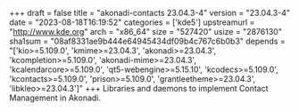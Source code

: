 +++
draft = false
title = "akonadi-contacts 23.04.3-4"
version = "23.04.3-4"
date = "2023-08-18T16:19:52"
categories = ['kde5']
upstreamurl = "http://www.kde.org"
arch = "x86_64"
size = "527420"
usize = "2876130"
sha1sum = "08af8331ae9b444e64945434df09b4c767c6b0b3"
depends = "['kio>=5.109.0', 'kmime>=23.04.3', 'akonadi>=23.04.3', 'kcompletion>=5.109.0', 'akonadi-mime>=23.04.3', 'kcalendarcore>=5.109.0', 'qt5-webengine>=5.15.10', 'kcodecs>=5.109.0', 'kcontacts>=5.109.0', 'prison>=5.109.0', 'grantleetheme>=23.04.3', 'libkleo>=23.04.3']"
+++
Libraries and daemons to implement Contact Management in Akonadi.